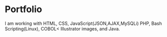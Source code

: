 # Portfolio
I am working with HTML, CSS, JavaScript(JSON,AJAX,MySQLi) PHP, Bash Scripting(Linux), COBOL< Illustrator images, and Java.
